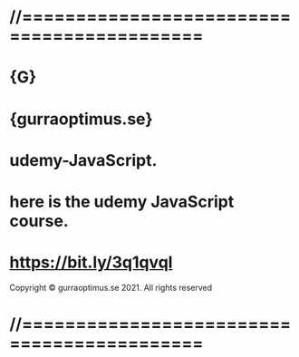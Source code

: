 # //===========================================
# {G}
# {gurraoptimus.se}
# udemy-JavaScript.
# here is the udemy JavaScript course.
# https://bit.ly/3q1qvql
 Copyright © gurraoptimus.se 2021. All rights reserved
# //===========================================
